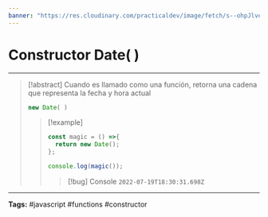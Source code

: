 ```yaml
---
banner: "https://res.cloudinary.com/practicaldev/image/fetch/s--ohpJlve1--/c_imagga_scale,f_auto,fl_progressive,h_420,q_auto,w_1000/https://res.cloudinary.com/drquzbncy/image/upload/v1586605549/javascript_banner_sxve2l.jpg"
---
```

# Constructor Date( )
<hr> 

> [!abstract]
> Cuando es llamado como una función, retorna una cadena que representa la fecha y hora actual
> ```js
> new Date( )
> ```
> > [!example]
> > ```js
> > const magic = () =>{
> >   return new Date();
> > };
> > 
> > console.log(magic());
> > ```
> > > [!bug] Console
> > > <code>2022-07-19T18:30:31.698Z</code>
> > 


<hr>
<b>Tags:</b> #javascript #functions #constructor
